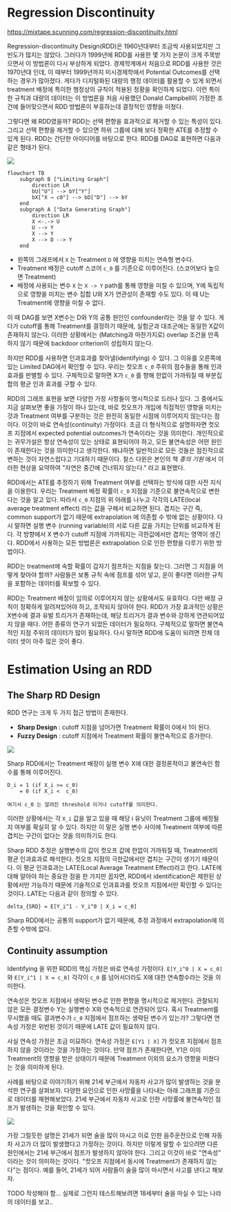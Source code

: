 # Regression Discontinuity

<https://mixtape.scunning.com/regression-discontinuity.html>

Regression-discontinuity Design(RDD)은 1960년대부터 조금씩 사용되었지만 그 빈도가 많지는 않았다.
그러다가 1999년에 RDD를 사용한 몇 가지 논문이 크게 주목받으면서 이 방법론이 다시 부상하게 되었다.
경제학계에서 처음으로 RDD를 사용한 것은 1970년대 인데, 이 때부터 1999년까지 미시경제학에서 Potential Outcomes를 선택하는 경우가 많아졌다.
게다가 디지털화된 대량의 행정 데이터를 활용할 수 있게 되면서 treatment 배정에 특이한 행정상의 규칙이 적용된 정황을 확인하게 되었다.
이런 특이한 규칙과 대량의 데이터는 이 방법론을 처음 사용했던 Donald Campbell이 가정한 조건에 들어맞으면서 RDD 방법론이 부흥하는데 결정적인 영향을 미쳤다.

그렇다면 왜 RDD였을까? RDD는 선택 편향을 효과적으로 제거할 수 있는 특성이 있다. 그리고 선택 편향을 제거할 수 있으면 하위 그룹에 대해 보다 정확한 ATE를 추정할 수 있게 된다.
RDD는 간단한 아이디어를 바탕으로 한다. RDD를 DAG로 표현하면 다음과 같은 형태가 된다.

![](https://mixtape.scunning.com/causal_inference_mixtape_files/figure-html/unnamed-chunk-103-1.png)

```mermaid
flowchart TB    
    subgraph B ["Limiting Graph"]
        direction LR
        bU["U"] --> bY["Y"]
        bX["X → c0"] --> bD["D"] --> bY
    end
    subgraph A ["Data Generating Graph"]
        direction LR
        X <-.-> U
        U --> Y
        X --> Y
        X --> D --> Y
    end
```

- 왼쪽의 그래프에서 `X` 는 Treatment `D` 에 영향을 미치는 연속형 변수다.
- Treatment 배정은 cutoff 스코어 `c_0` 를 기준으로 이루어진다. (스코어보다 높으면 Treatment)
- 배정에 사용되는 변수 `X` 는 `X -> Y` path를 통해 영향을 미칠 수 있으며, Y에 독립적으로 영향을 미치는 변수 집합 U와 X가 연관성이 존재할 수도 있다. 이 때 U는 Treatment에 영향을 미칠 수 없다.

이 때 DAG를 보면 X변수는 D와 Y의 공통 원인인 confounder라는 것을 알 수 있다. 게다가 cutoff를 통해 Treatment를 결정하기 때문에, 실험군과 대조군에는 동일한 X값이 존재하지 않는다. 이러한 상황에서는 (Matching과 마찬가지로) overlap 조건을 만족하지 않기 때문에 backdoor criterion이 성립하지 않는다.

하지만 RDD를 사용하면 인과효과를 찾아낼(identifying) 수 있다. 그 이유를 오른쪽에 있는 Limited DAG에서 확인할 수 있다.
우리는 컷오프 `c_0` 주위의 점수들을 통해 인과 효과를 판별할 수 있다. 구체적으로 말하면 X가 `c_0` 를 향해 한없이 가까워질 때 부분집합의 평균 인과 효과를 구할 수 있다.

RDD의 그래프 표현을 보면 다양한 가정 사항들이 명시적으로 드러나 있다. 
그 중에서도 지금 살펴보면 좋을 가정이 하나 있는데, 바로 컷오프가 개입에 직접적인 영향을 미치는 것과 Treatment 여부를 구분하는 것은 완전히 동일한 시점에 이루어지지 않는다는 점이다. 이것이 바로 연속성(continuity) 가정이다. 조금 더 형식적으로 설명하자면 컷오프 지점에서 expected potential outcomes가 연속이라는 것을 의미한다.
개인적으로는 귀무가설은 항상 연속성이 있는 상태로 표현되어야 하고, 모든 불연속성은 어떤 원인이 존재한다는 것을 의미한다고 생각한다. 왜냐하면 일반적으로 모든 것들은 점진적으로 변하는 것이 자연스럽다고 기대하기 때문이다. 찰스 다윈은 본인의 책 *종의 기원* 에서 이러한 현상을 요약하여 "자연은 중간에 건너뛰지 않는다." 라고 표현했다.

RDD에서는 ATE를 추정하기 위해 Treatment 여부를 선택하는 방식에 대한 사전 지식을 이용한다.
우리는 Treatment 배정 확률이 `c_0` 지점을 기준으로 불연속적으로 변한다는 것을 알고 있다. 따라서 `c_0` 지점의 위 아래를 나누고 각각의 LATE(local average treatment effect) 라는 값을 구해서 비교하면 된다. 겹치는 구간 즉, common support가 없기 때문에 extrapolation 에 의존할 수 밖에 없는 상황이다. 다시 말하면 실행 변수 (running variable)의 서로 다른 값을 가지는 단위를 비교하게 된다. 각 방향에서 X 변수가 cutoff 지점에 가까워지는 극한값에서만 겹치는 영역이 생긴다. 
RDD에서 사용하는 모든 방법론은 extrapolation 으로 인한 편향을 다루기 위한 방법이다.

RDD는 treatment에 속할 확률이 갑자기 점프하는 지점을 찾는다. 그러면 그 지점을 어떻게 찾아야 할까? 
사람들은 보통 규칙 속에 점프를 섞어 넣고, 운이 좋다면 이러한 규칙을 포함하는 데이터를 확보할 수 있다.

RDD는 Treatment 배정이 임의로 이루어지지 않는 상황에서도 유효하다. 다만 배정 규칙이 정확하게 알려져있어야 하고, 조작되지 않아야 한다.
RDD가 가장 효과적인 상황은 X변수에 결과 유발 트리거가 존재하는데, 해당 트리거가 결과 변수와 강하게 연관되어있지 않을 때다.
어떤 종류의 연구가 되었든 데이터가 필요하다. 구체적으로 말하면 불연속적인 지점 주위의 데이터가 많이 필요하다. 다시 말하면 RDD에 도움이 되려면 전체 데이터 셋이 아주 많은 것이 좋다.

# Estimation Using an RDD

## The Sharp RD Design

RDD 연구는 크게 두 가지 접근 방법이 존재한다.

- **Sharp Design** : cutoff 지점을 넘어가면 Treatment 확률이 0에서 1이 된다.
- **Fuzzy Design** : cutoff 지점에서 Treatment 확률이 불연속적으로 증가한다.

![](https://mixtape.scunning.com/graphics/klaauw2002.png)

Sharp RDD에서는 Treatment 배정이 실행 변수 X에 대한 결정론적이고 불연속인 함수를 통해 이루어진다.

```
D_i = 1 (if X_i >= c_0)
    = 0 (if X_i <  c_0)

여기서 c_0 는 알려진 threshold 이거나 cutoff를 의미한다.
```

이러한 상황에서는 각 `X_i` 값을 알고 있을 때 해당 i 유닛이 Treatment 그룹에 배정될 지 여부를 확실히 알 수 있다.
하지만 이 말은 실행 변수 사이에 Treatment 여부에 따른 겹치는 구간이 없다는 것을 의미하기도 한다.

Sharp RDD 추정은 실행변수의 값이 컷오프 값에 한없이 가까워질 때, Treatment의 평균 인과효과로 해석한다. 컷오프 지점의 극한값에서만 겹치는 구간이 생기기 때문이다.
이 평균 인과효과는 LATE(Local Average Treatment Effect)라고 한다. 
LATE에 대해 알아야 하는 중요한 점을 한 가지만 꼽자면, RDD에서 identification은 제한된 상황에서만 가능하기 때문에 기술적으로 인과효과를 컷오프 지점에서만 확인할 수 있다는 것이다. LATE는 다음과 같이 정의할 수 있다.

```
delta_{SRD} = E[Y_i^1 - Y_i^0 | X_i = c_0]
```

Sharp RDD에서는 공통의 support가 없기 때문에, 추정 과정에서 extrapolation에 의존할 수밖에 없다.

## Continuity assumption

Identifying 을 위한 RDD의 핵심 가정은 바로 연속성 가정이다. 
`E[Y_i^0 | X = c_0]` 와 `E[Y_i^1 | X = c_0]` 각각이 `c_0` 를 넘어서더라도 X에 대한 연속함수라는 것을 의미한다.

연속성은 컷오프 지점에서 생략된 변수로 인한 편향을 명시적으로 제거한다. 관찰되지 않은 모든 결정변수 Y는 실행변수 X와 연속적으로 연관되어 있다.
혹시 Treatment를 무시했을 때도 결과변수가 `c_0` 지점에서 점프하는 생략된 변수가 있는가? 그렇다면 연속성 가정은 위반된 것이기 때문에 LATE 값이 필요하지 않다.

사실 연속성 가정은 조금 미묘하다. 연속성 가정은 `E[Y1 | X]` 가 컷오프 지점에서 점프하지 않을 것이라는 것을 가정하는 것이다.
만약 점프가 존재한다면, Y1은 이미 Treatment의 영향을 받은 상태이기 때문에 Treatment 이외의 요소가 영향을 미쳤다는 것을 의미하게 된다.

사례를 바탕으로 이야기하기 위해 21세 부근에서 자동차 사고가 많이 발생하는 것을 분석한 연구를 살펴보자.
다양한 요인으로 인한 사망률을 나타내는 아래 그래프를 기준으로 데이터를 재현해보았다.
21세 부근에서 자동차 사고로 인한 사망률에 불연속적인 점프가 발생하는 것을 확인할 수 있다.

![](https://mixtape.scunning.com/graphics/carpenter1.jpg)

가장 그럴듯한 설명은 21세가 되면 술을 많이 마시고 이로 인한 음주운전으로 인해 자동차 사고가 더 많이 발생했다고 가정하는 것이다.
하지만 이렇게 말할 수 있으려면 다른 원인에서는 21세 부근에서 점프가 발생하지 않아야 한다.
그리고 이것이 바로 "연속성" 이라는 것이 의미하는 것이다. "컷오프 지점에서 동시에 Treatment가 존재하지 않는다"는 점이다.
예를 들어, 21세가 되어 사람들이 술을 많이 마시면서 사고를 낸다고 해보자. 

TODO 작성해야 함... 실제로 그런지 테스트해보려면 18세부터 술을 마실 수 있는 나라의 데이터를 보고..
